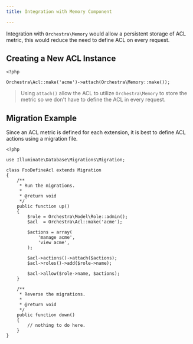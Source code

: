 ```yaml
---
title: Integration with Memory Component

---
```


Integration with `Orchestra\Memory` would allow a persistent storage of ACL metric, this would reduce the need to define ACL on every request.

## Creating a New ACL Instance

	<?php

	Orchestra\Acl::make('acme')->attach(Orchestra\Memory::make());

> Using `attach()` allow the ACL to utilize `Orchestra\Memory` to store the metric so we don't have to define the ACL in every request.

## Migration Example

Since an ACL metric is defined for each extension, it is best to define ACL actions using a migration file.

	<?php

	use Illuminate\Database\Migrations\Migration;

	class FooDefineAcl extends Migration
	{
		/**
		 * Run the migrations.
		 *
		 * @return void
		 */
		public function up()
		{
			$role = Orchestra\Model\Role::admin();
			$acl  = Orchestra\Acl::make('acme');

			$actions = array(
				'manage acme',
				'view acme',
			);

			$acl->actions()->attach($actions);
			$acl->roles()->add($role->name);

			$acl->allow($role->name, $actions);
		}

		/**
		 * Reverse the migrations.
		 *
		 * @return void
		 */
		public function down()
		{
			// nothing to do here.
		}
	}
